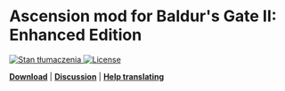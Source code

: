 # Ascension mod for Baldur's Gate II: Enhanced Edition  
<a href="https://hive.bgforge.net/projects/infinity-engine/ascension/">
<img src="https://hive.bgforge.net/widgets/infinity-engine/-/ascension/svg-badge.svg" alt="Stan tłumaczenia" />
</a>
<a href="https://creativecommons.org/licenses/by-nc-sa/4.0/">
<img src="https://img.shields.io/badge/license-CC%20BY--NC--SA%204.0-blue.svg" alt="License" />
</a>

[__Download__](https://github.com/InfinityMods/Ascension/releases/latest)
 | [__Discussion__](https://www.gibberlings3.net/forums/forum/207-ascension/)
 | [__Help translating__](https://hive.bgforge.net/projects/infinity-engine/ascension/)
